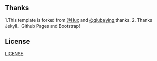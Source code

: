 ## Thanks
1.This template is forked from [@Hux](https://github.com/Huxpro/huxpro.github.io) and [@qiubaiying](https://github.com/qiubaiying/qiubaiying.github.io),thanks. 
2. Thanks Jekyll、Github Pages and Bootstrap!

## License

 [LICENSE](https://github.com/qiubaiying/qiubaiying.github.io/blob/master/LICENSE).

